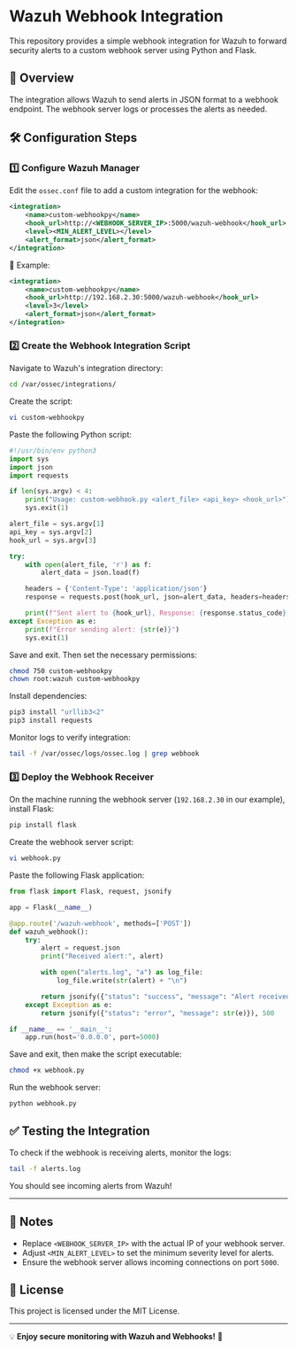 # Wazuh Webhook Integration

This repository provides a simple webhook integration for Wazuh to forward security alerts to a custom webhook server using Python and Flask.

## 📌 Overview
The integration allows Wazuh to send alerts in JSON format to a webhook endpoint. The webhook server logs or processes the alerts as needed.

## 🛠️ Configuration Steps

### 1️⃣ Configure Wazuh Manager

Edit the `ossec.conf` file to add a custom integration for the webhook:

```xml
<integration>
    <name>custom-webhookpy</name>
    <hook_url>http://<WEBHOOK_SERVER_IP>:5000/wazuh-webhook</hook_url>
    <level><MIN_ALERT_LEVEL></level>
    <alert_format>json</alert_format>
</integration>
```

🔹 Example:

```xml
<integration>
    <name>custom-webhookpy</name>
    <hook_url>http://192.168.2.30:5000/wazuh-webhook</hook_url>
    <level>3</level>
    <alert_format>json</alert_format>
</integration>
```

### 2️⃣ Create the Webhook Integration Script

Navigate to Wazuh's integration directory:

```sh
cd /var/ossec/integrations/
```

Create the script:

```sh
vi custom-webhookpy
```

Paste the following Python script:

```python
#!/usr/bin/env python3
import sys
import json
import requests

if len(sys.argv) < 4:
    print("Usage: custom-webhook.py <alert_file> <api_key> <hook_url>")
    sys.exit(1)

alert_file = sys.argv[1]
api_key = sys.argv[2]
hook_url = sys.argv[3]

try:
    with open(alert_file, 'r') as f:
        alert_data = json.load(f)

    headers = {'Content-Type': 'application/json'}
    response = requests.post(hook_url, json=alert_data, headers=headers)

    print(f"Sent alert to {hook_url}, Response: {response.status_code}, {response.text}")
except Exception as e:
    print(f"Error sending alert: {str(e)}")
    sys.exit(1)
```

Save and exit. Then set the necessary permissions:

```sh
chmod 750 custom-webhookpy
chown root:wazuh custom-webhookpy
```

Install dependencies:

```sh
pip3 install "urllib3<2"
pip3 install requests
```

Monitor logs to verify integration:

```sh
tail -f /var/ossec/logs/ossec.log | grep webhook
```

### 3️⃣ Deploy the Webhook Receiver

On the machine running the webhook server (`192.168.2.30` in our example), install Flask:

```sh
pip install flask
```

Create the webhook server script:

```sh
vi webhook.py
```

Paste the following Flask application:

```python
from flask import Flask, request, jsonify

app = Flask(__name__)

@app.route('/wazuh-webhook', methods=['POST'])
def wazuh_webhook():
    try:
        alert = request.json
        print("Received alert:", alert)

        with open("alerts.log", "a") as log_file:
            log_file.write(str(alert) + "\n")

        return jsonify({"status": "success", "message": "Alert received"}), 200
    except Exception as e:
        return jsonify({"status": "error", "message": str(e)}), 500

if __name__ == '__main__':
    app.run(host='0.0.0.0', port=5000)
```

Save and exit, then make the script executable:

```sh
chmod +x webhook.py
```

Run the webhook server:

```sh
python webhook.py
```

## ✅ Testing the Integration
To check if the webhook is receiving alerts, monitor the logs:

```sh
tail -f alerts.log
```

You should see incoming alerts from Wazuh!

---

## 📢 Notes
- Replace `<WEBHOOK_SERVER_IP>` with the actual IP of your webhook server.
- Adjust `<MIN_ALERT_LEVEL>` to set the minimum severity level for alerts.
- Ensure the webhook server allows incoming connections on port `5000`.

## 📖 License
This project is licensed under the MIT License.

---

💡 **Enjoy secure monitoring with Wazuh and Webhooks!** 🚀

